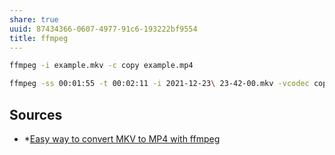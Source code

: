 ```yaml
---
share: true
uuid: 87434366-0607-4977-91c6-193222bf9554
title: ffmpeg
---
```

``` bash
ffmpeg -i example.mkv -c copy example.mp4
```

``` bash
ffmpeg -ss 00:01:55 -t 00:02:11 -i 2021-12-23\ 23-42-00.mkv -vcodec copy -acodec copy dentLog005.out.mkv
```

## Sources

* *[Easy way to convert MKV to MP4 with ffmpeg](https://gist.github.com/jamesmacwhite/58aebfe4a82bb8d645a797a1ba975132)